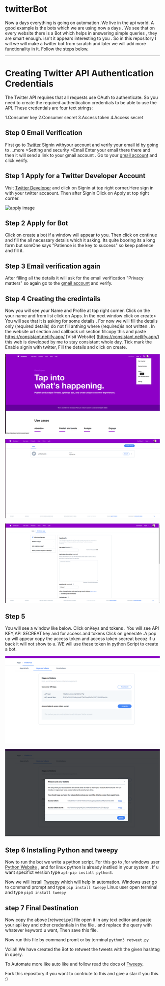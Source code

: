 # twitterBot

Now a days everything is going on automation .We live in the api world. A good example is the bots which we are using now a days . We see that on every website there is a Bot which helps in answering simple queries , they are smart enough. isn't it appears interesting to you . So in this repository I will we will make a twitter bot from scratch and later we will add more functionality in it. Follow the steps below.

--------------------------------------------------------------------------------------------------------------------------------------------------------------------
# Creating Twitter API Authentication Credentials

The Twitter API requires that all requests use OAuth to authenticate. So you need to create the required authentication credentials to be able to use the API. These credentials are four text strings:

1.Consumer key
2.Consumer secret
3.Access token
4.Access secret


## Step 0 Email Verification

First go to [Twitter](https://twitter.com) Signin withyour account and verify your email id by going to ...more >Setting and security >Email
Enter your email there there and then it will send a link to your gmail account . Go to your [gmail account](https://mail.google.com/) and click verify.

## Step 1 Apply for a Twitter Developer Account

Visit [Twitter Developer](https://developer.twitter.com/en) and click on Signin at top right corner.Here sign in with your twitter accaount.
Then after Signin Click on Apply at top right corner.

![apply image](https://files.realpython.com/media/dev_account_01.2a5eab8edcb8.png)

## Step 2 Apply for Bot

Click on create a bot if a window will appear to you.
Then click on continue and fill the all necessary details which it asking. Its quite booring its a long form but somOne says "Patience is the key to success" so keep patience and fill it.

## Step 3 Email verification again

After filling all the details it will ask for the email verification "Privacy matters" so again go to the [gmail account](https://mail.google.com/) and verify.

## Step 4 Creating the credintails

Now you will see your Name and Profile at top right corner. Click on the your name and from list click on Apps. In the next window click on create> You will see that it is asking for some details . For now we will fill the details only (required details) do not fill anthing where (required)is not written . In the website url section and callback url section  fillcopy this and paste https://consistant.netlify.app/ [Visit Website] (https://consistant.netlify.app/) this web is developed by me to stay consistant whole day. Tick mark the Enable signin with twitter, Fill the details and click on create.

![image](https://github.com/Rajatkhatri7/twitterBot/blob/master/assets/img1.png)

![image](https://github.com/Rajatkhatri7/twitterBot/blob/master/assets/img2.png)

![image](https://github.com/Rajatkhatri7/twitterBot/blob/master/assets/img3.png)

## Step 5
 
 You will see a window like below. Click onKeys and tokens . You will see API KEY,API SECREAT key and for access and tokens Click on generate .A pop up will appear copy the access token and access token secreat becoz if u back it will not show to u. WE will use these token in python Script to create a bot.

![image](https://github.com/Rajatkhatri7/twitterBot/blob/master/assets/img4.png)

![image](https://github.com/Rajatkhatri7/twitterBot/blob/master/assets/img5.png)

## Step 6 Installing Python and tweepy

Now to run the bot we write a python script. For this go to ,for windows user [Python Website](https://www.python.org/downloads/windows/) , and for linux python is already instlled in your system . If u want specifict version type
`apt-pip install python3`.

Now we will install [Tweepy](https://www.tweepy.org/) which will help in automation. 
Windows user go to command prompt and type `pip install tweepy`
Linux user open terminal and type `pip3 install tweepy`

## step 7 Final Destination


Now copy the above [retweet.py] file open it in any text editor and paste your api key and other credentials in the file . and replace the query with whatever keyword u want, Then save this file.

Now run this file by command promt or by terminal `python3 retweet.py`

Volia!! We have created the Bot to retweet the tweets with the given hashtag in query.

To Automate more like auto like and follow read the docs of [Tweepy](https://www.tweepy.org/).


Fork this repository if you want to contriute to this and give a star if you this. :)
